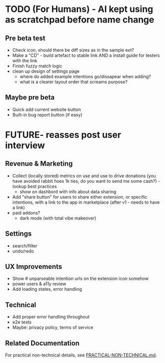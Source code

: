 # TODO (For Humans) - AI kept using as scratchpad before name change

## Pre beta test

- Check icon, should there be diff sizes as in the sample ext?
- Make a "CD" - build artefact to stable link AND a install guide for testers with the link
- Finish fuzzy match logic
- clean up design of settings page
  - where do added example intentions go/dissapear when adding?
  - what is a clearer layout order that screams purpose?

## Maybe pre beta

- Quick add current website button
- Built-in bug report button (if easy)

# FUTURE- reasses post user interview

## Revenue & Marketing

- Collect (locally stored) metrics on use and use to drive donations (you have avoided rabbit hoes 1k ties, do you want to send me some cash?) - lookup best practices
  - show on dashbord with info about data sharing
- Add "share button" for users to share either extension, or specific intentions, with a link to the app in marketplace (after v1 - needs to have a link)
- paid addons?
  - dark mode (with total vibe makeover)

## Settings

- search/filter
- undo/redo

## UX Improvements

- Show # unparseable intention urls on the extension icon somehow
- power users & a11y review
- Add loading states, error handling

## Technical

- Add proper error handling throughout
- e2e tests
- Maybe: privacy policy, terms of service

## Related Documentation

For practical non-technical details, see [PRACTICAL-NON-TECHNICAL.md](./PRACTICAL-NON-TECHNICAL.md).
